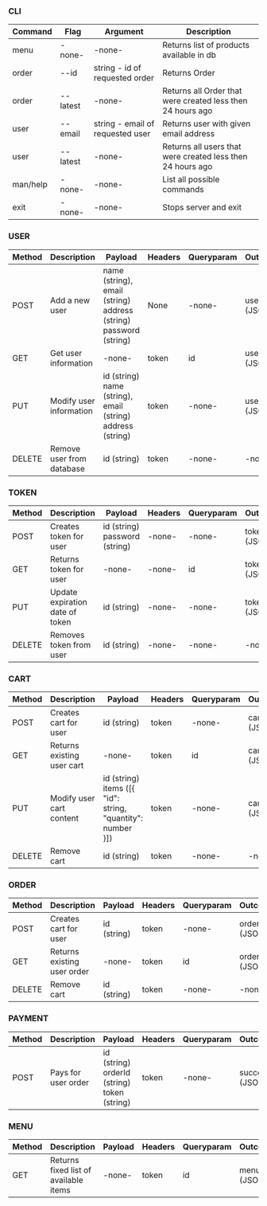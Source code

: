 ### CLI

| Command  | Flag     | Argument                         | Description                                                |
|----------|----------|----------------------------------|------------------------------------------------------------|
| menu     | -none-   | -none-                           | Returns list of products available in db                   |
| order    | --id     | string - id of requested order   | Returns Order                                              |
| order    | --latest | -none-                           | Returns all Order that were created less then 24 hours ago |
| user     | --email  | string - email of requested user | Returns user with given email address                      |
| user     | --latest | -none-                           | Returns all users that were created less then 24 hours ago |
| man/help | -none-   | -none-                           | List all possible commands                                 |
| exit     | -none-   | -none-                           | Stops server and exit                                      |


### USER

| Method   | Description               | Payload                                                            | Headers | Queryparam  | Outcome            | Authorization      |
|----------|---------------------------|--------------------------------------------------------------------|---------|-------------|--------------------|--------------------|
| POST     | Add a new user            | name (string), email (string) address (string) password (string)   | None    | -none-      | user (JSON)        | :x:                |
| GET      | Get user information      | -none-                                                             | token   | id          | user (JSON)        | :heavy_check_mark: |
| PUT      | Modify user information   | id (string) name (string), email (string) address (string)         | token   | -none-      | user (JSON)        | :heavy_check_mark: |
| DELETE   | Remove user from database | id (string)                                                        | token   | -none-      | -none-             | :heavy_check_mark: |


### TOKEN

| Method   | Description                     | Payload                                                            | Headers | Queryparam  | Outcome            | Authorization      |
|----------|---------------------------------|--------------------------------------------------------------------|---------|-------------|--------------------|--------------------|
| POST     | Creates token for user          | id (string) password (string)                                      | -none-  | -none-      | token (JSON)       | :x:                |
| GET      | Returns token for user          | -none-                                                             | -none-  | id          | token (JSON)       | :x:                |
| PUT      | Update expiration date of token | id (string)                                                        | -none-  | -none-      | token (JSON)       | :x:                |
| DELETE   | Removes token from user         | id (string)                                                        | -none-  | -none-      | -none-             | :x:                |


### CART

| Method   | Description                | Payload                                                            | Headers | Queryparam  | Outcome            | Authorization      |
|----------|----------------------------|--------------------------------------------------------------------|---------|-------------|--------------------|--------------------|
| POST     | Creates cart for user      | id (string)                                                        | token   | -none-      | cart (JSON)        | :heavy_check_mark: |
| GET      | Returns existing user cart | -none-                                                             | token   | id          | cart (JSON)        | :heavy_check_mark: |
| PUT      | Modify user cart content   | id (string) items ([{ "id": string, "quantity": number }])         | token   | -none-      | cart (JSON)        | :heavy_check_mark: |
| DELETE   | Remove cart                | id (string)                                                        | token   | -none-      | -none-             | :heavy_check_mark: |

### ORDER

| Method   | Description                 | Payload                                                            | Headers | Queryparam  | Outcome            | Authorization      |
|----------|-----------------------------|--------------------------------------------------------------------|---------|-------------|--------------------|--------------------|
| POST     | Creates cart for user       | id (string)                                                        | token   | -none-      | order (JSON)       | :heavy_check_mark: |
| GET      | Returns existing user order | -none-                                                             | token   | id          | order (JSON)       | :heavy_check_mark: |
| DELETE   | Remove cart                 | id (string)                                                        | token   | -none-      | -none-             | :heavy_check_mark: |

### PAYMENT

| Method   | Description                 | Payload                                                            | Headers | Queryparam  | Outcome            | Authorization      |
|----------|-----------------------------|--------------------------------------------------------------------|---------|-------------|--------------------|--------------------|
| POST     | Pays for user order         | id (string) orderId (string) token (string)                        | token   | -none-      | success (JSON)     | :heavy_check_mark: |

### MENU

| Method   | Description                           | Payload                                                            | Headers | Queryparam  | Outcome            | Authorization      |
|----------|---------------------------------------|--------------------------------------------------------------------|---------|-------------|--------------------|--------------------|
| GET      | Returns fixed list of available items | -none-                                                             | token   | id          | menu (JSON)        | :heavy_check_mark: |
